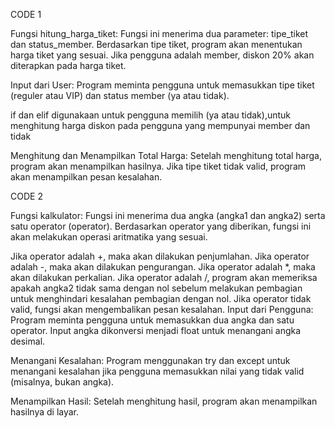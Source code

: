 CODE 1

Fungsi hitung_harga_tiket: Fungsi ini menerima dua parameter: tipe_tiket dan status_member. Berdasarkan tipe tiket, program akan menentukan harga tiket yang sesuai. Jika pengguna adalah member, diskon 20% akan diterapkan pada harga tiket.

Input dari User: Program meminta pengguna untuk memasukkan tipe tiket (reguler atau VIP) dan status member (ya atau tidak).

if dan elif digunakaan untuk pengguna memilih (ya atau tidak),untuk menghitung harga diskon pada pengguna yang mempunyai member dan tidak

Menghitung dan Menampilkan Total Harga: Setelah menghitung total harga, program akan menampilkan hasilnya. Jika tipe tiket tidak valid, program akan menampilkan pesan kesalahan.

CODE 2

Fungsi kalkulator: Fungsi ini menerima dua angka (angka1 dan angka2) serta satu operator (operator). Berdasarkan operator yang diberikan, fungsi ini akan melakukan operasi aritmatika yang sesuai.

Jika operator adalah +, maka akan dilakukan penjumlahan.
Jika operator adalah -, maka akan dilakukan pengurangan.
Jika operator adalah *, maka akan dilakukan perkalian.
Jika operator adalah /, program akan memeriksa apakah angka2 tidak sama dengan nol sebelum melakukan pembagian untuk menghindari kesalahan pembagian dengan nol.
Jika operator tidak valid, fungsi akan mengembalikan pesan kesalahan.
Input dari Pengguna: Program meminta pengguna untuk memasukkan dua angka dan satu operator. Input angka dikonversi menjadi float untuk menangani angka desimal.

Menangani Kesalahan: Program menggunakan try dan except untuk menangani kesalahan jika pengguna memasukkan nilai yang tidak valid (misalnya, bukan angka).

Menampilkan Hasil: Setelah menghitung hasil, program akan menampilkan hasilnya di layar.
